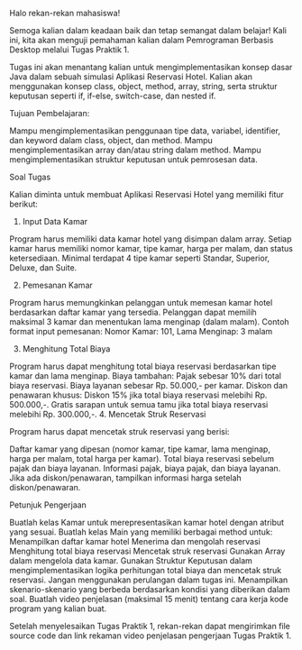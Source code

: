 Halo rekan-rekan mahasiswa!

Semoga kalian dalam keadaan baik dan tetap semangat dalam belajar! Kali ini, kita akan menguji pemahaman kalian dalam Pemrograman Berbasis Desktop melalui Tugas Praktik 1.

Tugas ini akan menantang kalian untuk mengimplementasikan konsep dasar Java dalam sebuah simulasi Aplikasi Reservasi Hotel. Kalian akan menggunakan konsep class, object, method, array, string, serta struktur keputusan seperti if, if-else, switch-case, dan nested if.

 

Tujuan Pembelajaran:

Mampu mengimplementasikan penggunaan tipe data, variabel, identifier, dan keyword dalam class, object, dan method.
Mampu mengimplementasikan array dan/atau string dalam method.
Mampu mengimplementasikan struktur keputusan untuk pemrosesan data.
 

Soal Tugas

Kalian diminta untuk membuat Aplikasi Reservasi Hotel yang memiliki fitur berikut:

1. Input Data Kamar

Program harus memiliki data kamar hotel yang disimpan dalam array.
Setiap kamar harus memiliki nomor kamar, tipe kamar, harga per malam, dan status ketersediaan.
Minimal terdapat 4 tipe kamar seperti Standar, Superior, Deluxe, dan Suite.

2. Pemesanan Kamar

Program harus memungkinkan pelanggan untuk memesan kamar hotel berdasarkan daftar kamar yang tersedia.
Pelanggan dapat memilih maksimal 3 kamar dan menentukan lama menginap (dalam malam).
Contoh format input pemesanan:
Nomor Kamar: 101, Lama Menginap: 3 malam

3. Menghitung Total Biaya

Program harus dapat menghitung total biaya reservasi berdasarkan tipe kamar dan lama menginap.
Biaya tambahan:
Pajak sebesar 10% dari total biaya reservasi.
Biaya layanan sebesar Rp. 50.000,- per kamar.
Diskon dan penawaran khusus:
Diskon 15% jika total biaya reservasi melebihi Rp. 500.000,-.
Gratis sarapan untuk semua tamu jika total biaya reservasi melebihi Rp. 300.000,-.
4. Mencetak Struk Reservasi

Program harus dapat mencetak struk reservasi yang berisi:

Daftar kamar yang dipesan (nomor kamar, tipe kamar, lama menginap, harga per malam, total harga per kamar).
Total biaya reservasi sebelum pajak dan biaya layanan.
Informasi pajak, biaya pajak, dan biaya layanan.
Jika ada diskon/penawaran, tampilkan informasi harga setelah diskon/penawaran.
 

Petunjuk Pengerjaan

Buatlah kelas Kamar untuk merepresentasikan kamar hotel dengan atribut yang sesuai.
Buatlah kelas Main yang memiliki berbagai method untuk:
Menampilkan daftar kamar hotel
Menerima dan mengolah reservasi
Menghitung total biaya reservasi
Mencetak struk reservasi
Gunakan Array dalam mengelola data kamar.
Gunakan Struktur Keputusan dalam mengimplementasikan logika perhitungan total biaya dan mencetak struk reservasi.
Jangan menggunakan perulangan dalam tugas ini.
Menampilkan skenario-skenario yang berbeda berdasarkan kondisi yang diberikan dalam soal.
Buatlah video penjelasan (maksimal 15 menit) tentang cara kerja kode program yang kalian buat.
 

Setelah menyelesaikan Tugas Praktik 1, rekan-rekan dapat mengirimkan file source code dan link rekaman video penjelasan pengerjaan Tugas Praktik 1.